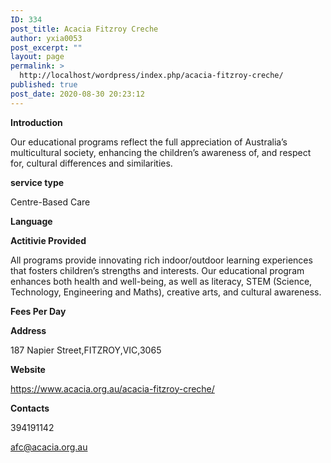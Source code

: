 ```yaml
---
ID: 334
post_title: Acacia Fitzroy Creche
author: yxia0053
post_excerpt: ""
layout: page
permalink: >
  http://localhost/wordpress/index.php/acacia-fitzroy-creche/
published: true
post_date: 2020-08-30 20:23:12
---
```

<strong>Introduction</strong>

Our educational programs reflect the full appreciation of Australia’s multicultural society, enhancing the children’s awareness of, and respect for, cultural differences and similarities.

<strong>service type</strong>

Centre-Based Care

<strong>Language</strong>



<strong>Actitivie Provided</strong>

All programs provide innovating rich indoor/outdoor learning experiences that fosters children’s strengths and interests. Our educational program enhances both health and well-being, as well as literacy, STEM (Science, Technology, Engineering and Maths), creative arts, and cultural awareness.

<strong>Fees Per Day</strong>



<strong>Address</strong>

187 Napier Street,FITZROY,VIC,3065

<strong>Website</strong>

https://www.acacia.org.au/acacia-fitzroy-creche/

<strong>Contacts</strong>

394191142

afc@acacia.org.au
